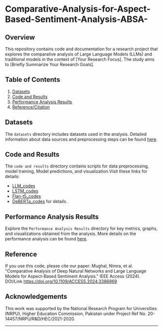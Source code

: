 ﻿# Comparative-Analysis-for-Aspect-Based-Sentiment-Analysis-ABSA-

## Overview
This repository contains code and documentation for a research project that explores the comparative analysis of Large Language Models (LLMs) and traditional models in the context of [Your Research Focus]. The study aims to [Briefly Summarize Your Research Goals].

## Table of Contents
1. [Datasets](#Datasets)
2. [Code and Results](#Code-and-Results)
3. [Performance Analysis Results](#Performance-Analysis-Results)
4. [Reference/Citation](#Reference)


## Datasets
The `datasets` directory includes datasets used in the analysis. Detailed information about data sources and preprocessing steps can be found [here](datasets).

## Code and Results
The `code and results` directory contains scripts for data preprocessing, model training, Model predictions, and visualization.Visit these links for details:

- [LLM_codes](Codes%20and%20results_LLM)
- [LSTM_codes](Codes%20and%20results_LSTM)
- [Flan-t5_codes](Codes%20and%20results_flan_t5)
- [DeBERTa_codes](codes%20and%20results_deberta) for details.

## Performance Analysis Results
Explore the `Performance Analysis Results` directory for key metrics, graphs, and visualizations obtained from the analysis. More details on the performance analysis can be found [here](Results%and%performance%analysis).

## Reference

If you use this code, please cite our paper:
Mughal, Nimra, et al. "Comparative Analysis of Deep Natural Networks and Large Language Models for Aspect-Based Sentiment Analysis." IEEE Access (2024).
DOI/Link https://doi.org/10.1109/ACCESS.2024.3386969



## Acknowledgements
This work was supported by the National Research Program for Universities (NRPU), Higher Education Commission, Pakistan under Project Ref No. 20-14457/NRPU/R\&D/HEC/2021-2020. 

---

